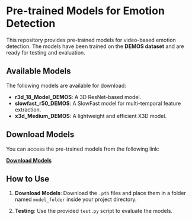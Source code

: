 # Pre-trained Models for Emotion Detection

This repository provides pre-trained models for video-based emotion detection. The models have been trained on the **DEMOS dataset** and are ready for testing and evaluation.

## Available Models
The following models are available for download:

- **r3d_18_Model_DEMOS**: A 3D ResNet-based model.
- **slowfast_r50_DEMOS**: A SlowFast model for multi-temporal feature extraction.
- **x3d_Medium_DEMOS**: A lightweight and efficient X3D model.

## Download Models
You can access the pre-trained models from the following link:

[**Download Models**](https://drive.google.com/drive/folders/15Y-SRrd6gfsB7OXbY3BGtect8DsEIqUZ?usp=sharing)


## How to Use
1. **Download Models**: Download the `.pth` files and place them in a folder named `model_folder` inside your project directory.

2. **Testing**: Use the provided `test.py` script to evaluate the models. 
